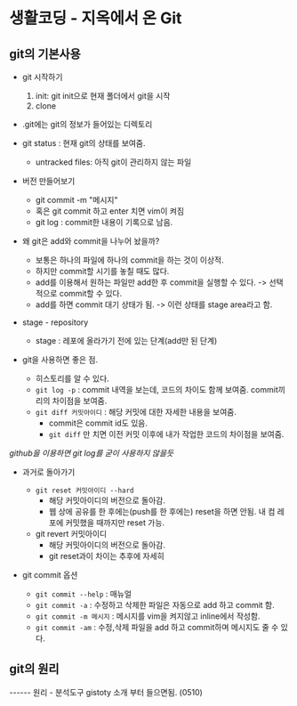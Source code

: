 # 생활코딩 - 지옥에서 온 Git

## git의 기본사용
* git 시작하기
	1. init: git init으로 현재 폴더에서 git을 시작
	2. clone

* .git에는 git의 정보가 들어있는 디렉토리

* git status : 현재 git의 상태를 보여줌.
	- untracked files: 아직 git이 관리하지 않는 파일

* 버전 만들어보기
	- git commit -m "메시지"
	- 혹은 git commit 하고 enter 치면 vim이 켜짐
	- git log : commit한 내용이 기록으로 남음.

* 왜 git은 add와 commit을 나누어 놨을까?
	- 보통은 하나의 파일에 하나의 commit을 하는 것이 이상적.
	- 하지만 commit할 시기를 놓칠 때도 많다.
	- add를 이용해서 원하는 파일만 add한 후 commit을 실행할 수 있다. -> 선택적으로 commit할 수 있다.
	- add를 하면 commit 대기 상태가 됨. -> 이런 상태를 stage area라고 함.

* stage - repository
	- stage : 레포에 올라가기 전에 있는 단계(add만 된 단계)

* git을 사용하면 좋은 점.
	- 히스토리를 알 수 있다.
	- `git log -p` : commit 내역을 보는데, 코드의 차이도 함께 보여줌. commit끼리의 차이점을 보여줌.
	- `git diff 커밋아이디` : 해당 커밋에 대한 자세한 내용을 보여줌.
		- commit은 commit id도 있음.
		- `git diff` 만 치면 이전 커밋 이후에 내가 작업한 코드의 차이점을 보여줌.

*github을 이용하면 git log를 굳이 사용하지 않을듯*

* 과거로 돌아가기
	- `git reset 커밋아이디 --hard`
		- 해당 커밋아이디의 버전으로 돌아감.
		- 웹 상에 공유를 한 후에는(push를 한 후에는) reset을 하면 안됨. 내 컴 레포에 커밋했을 때까지만 reset 가능.
	- git revert 커밋아이디
		- 해당 커밋아이디의 버전으로 돌아감.
		- git reset과이 차이는 추후에 자세히

* git commit 옵션
	- `git commit --help` : 매뉴얼
	- `git commit -a` : 수정하고 삭제한 파일은 자동으로 add 하고 commit 함.
	- `git commit -m 메시지` : 메시지를 vim을 켜지않고 inline에서 작성함.
	- `git commit -am` : 수정,삭제 파일을 add 하고 commit하며 메시지도 줄 수 있다.

## git의 원리

------ 원리 - 분석도구 gistoty 소개 부터 들으면됨. (0510)
